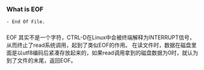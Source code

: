 ### What is EOF
	- End Of File.  
### 
EOF 其实不是一个字符，CTRL-D在Linux中会被终端解释为INTERRUPT信号，从而终止了read系统调用，起到了类似EOF的作用。
在读文件时，数据在磁盘里面是以utf8编码后紧凑存放起来的，如果read调用拿到的磁盘数据为0时，就认为到了文件的末尾，返回EOF。
